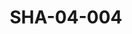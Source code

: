 ---
pid: SHA-04-004
title: SHA-04-004
language: ar
original_label: 
rights: شرحبيل احمد
location_of_original: شرحبيل احمد
photographer_or_studio: 
scanned_from: photograph 12.6 by 17.6
_date: 1960s
location: الخرطوم، دار النشر التربوي
description: 'صلاح شاهين وعاملين بدار النشر والمدير ابراهيم ضوالبيت واسماعيل محمد
  الامين وشرحبيل احمد '
additional_notes: 
permission_display: 'yes'
on_server: 'no'
on_website: 'no'
permalink: /photopages/ar/SHA-04-004
layout: photo-page
---